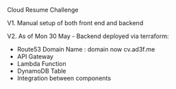 Cloud Resume Challenge

V1. Manual setup of both front end and backend

V2. As of Mon 30 May - Backend deployed via terraform:

- Route53 Domain Name : domain now cv.ad3f.me
- API Gateway
- Lambda Function
- DynamoDB Table
- Integration between components
